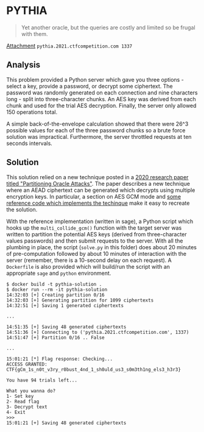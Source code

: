 
# PYTHIA

> Yet another oracle, but the queries are costly and limited so be frugal with them.

[Attachment](https://github.com/google/google-ctf/blob/master/2021/quals/crypto-pythia/challenge/server.py) `pythia.2021.ctfcompetition.com 1337`

## Analysis

This problem provided a Python server which gave you three options - select a key, provide a password, or decrypt some ciphertext. The password was randomly generated on each connection and nine characters long - split into three-character chunks. An AES key was derived from each chunk and used for the trial AES decryption. Finally, the server only allowed 150 operations total.

A simple back-of-the-envelope calculation showed that there were 26^3 possible values for each of the three password chunks so a brute force solution was impractical. Furthermore, the server throttled requests at ten seconds intervals.

## Solution

This solution relied on a new technique posted in a [2020 research paper titled "Partitioning Oracle Attacks"](https://eprint.iacr.org/2020/1491.pdf). The paper describes a new technique where an AEAD ciphertext can be generated which decrypts using multiple encryption keys. In particular, a section on AES GCM mode and [some reference code which implements the techinque](https://github.com/julialen/key_multicollision/blob/main/collide_gcm.sage) make it easy to recreate the solution.

With the reference implementation (written in sage), a Python script which hooks up the `multi_collide_gcm()` function with the target server was written to partition the potential AES keys (derived from three-character values passwords) and then submit requests to the server. With all the plumbing in place, the script (`solve.py` in this folder) does about 20 minutes of pre-computation followed by about 10 minutes of interaction with the server (remember, there is a 10-second delay on each request). A `Dockerfile` is also provided which will build/run the script with an appropriate `sage` and `python` environment.

```
$ docker build -t pythia-solution .
$ docker run --rm -it pythia-solution
14:32:03 [+] Creating partition 0/16
14:32:03 [+] Generating partition for 1099 ciphertexts
14:32:51 [+] Saving 1 generated ciphertexts

...

14:51:35 [+] Saving 48 generated ciphertexts
14:51:36 [+] Connecting to ('pythia.2021.ctfcompetition.com', 1337)
14:51:47 [+] Partition 0/16 .. False

...

15:01:21 [*] Flag response: Checking...
ACCESS GRANTED: CTF{gCm_1s_n0t_v3ry_r0bust_4nd_1_sh0uld_us3_s0m3th1ng_els3_h3r3}

You have 94 trials left...

What you wanna do?
1- Set key
2- Read flag
3- Decrypt text
4- Exit
>>>
15:01:21 [+] Saving 48 generated ciphertexts
```

